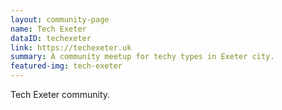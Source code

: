 ```yaml
---
layout: community-page
name: Tech Exeter
dataID: techexeter
link: https://techexeter.uk
summary: A community meetup for techy types in Exeter city.
featured-img: tech-exeter
---
```

Tech Exeter community.
